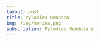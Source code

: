 ```yaml
---
layout: post
title: Pyladies Mendoza
img: /img/menina.png
subscription: Pyladies Mendoza é 
---
```

